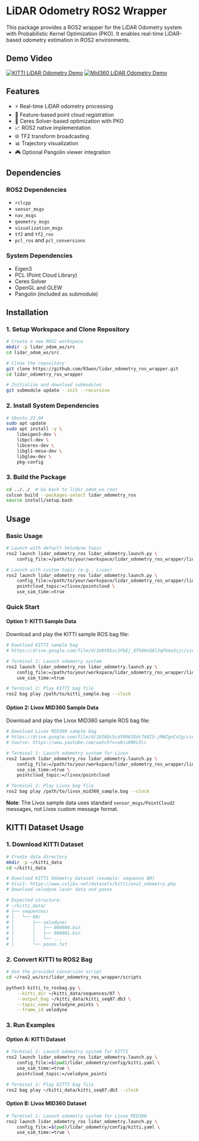 # LiDAR Odometry ROS2 Wrapper

This package provides a ROS2 wrapper for the LiDAR Odometry system with Probabilistic Kernel Optimization (PKO). It enables real-time LiDAR-based odometry estimation in ROS2 environments.

## Demo Video

[![KITTI LiDAR Odometry Demo](https://img.youtube.com/vi/swrJY2EStrs/0.jpg)](https://www.youtube.com/watch?v=swrJY2EStrs)
[![Mid360 LiDAR Odometry Demo](https://img.youtube.com/vi/HDPA_ILxCrE/0.jpg)](https://youtu.be/HDPA_ILxCrE)

## Features

- ⚡ Real-time LiDAR odometry processing
- 🎯 Feature-based point cloud registration  
- 🔧 Ceres Solver-based optimization with PKO
- 📈 ROS2 native implementation
- 🌐 TF2 transform broadcasting
- 📊 Trajectory visualization
- 🎮 Optional Pangolin viewer integration

## Dependencies

### ROS2 Dependencies
- `rclcpp`
- `sensor_msgs`
- `nav_msgs` 
- `geometry_msgs`
- `visualization_msgs`
- `tf2` and `tf2_ros`
- `pcl_ros` and `pcl_conversions`

### System Dependencies  
- Eigen3
- PCL (Point Cloud Library)
- Ceres Solver
- OpenGL and GLEW
- Pangolin (included as submodule)

## Installation

### 1. Setup Workspace and Clone Repository
```bash
# Create a new ROS2 workspace
mkdir -p lidar_odom_ws/src
cd lidar_odom_ws/src

# Clone the repository
git clone https://github.com/93won/lidar_odometry_ros_wrapper.git
cd lidar_odometry_ros_wrapper

# Initialize and download submodules
git submodule update --init --recursive
```

### 2. Install System Dependencies
```bash
# Ubuntu 22.04
sudo apt update
sudo apt install -y \
    libeigen3-dev \
    libpcl-dev \
    libceres-dev \
    libgl1-mesa-dev \
    libglew-dev \
    pkg-config
```

### 3. Build the Package
```bash
cd ../../  # Go back to lidar_odom_ws root
colcon build --packages-select lidar_odometry_ros
source install/setup.bash
```

## Usage

### Basic Usage
```bash
# Launch with default Velodyne topic
ros2 launch lidar_odometry_ros lidar_odometry.launch.py \
    config_file:=/path/to/your/workspace/lidar_odometry_ros_wrapper/lidar_odometry/config/kitti.yaml

# Launch with custom topic (e.g., Livox)
ros2 launch lidar_odometry_ros lidar_odometry.launch.py \
    config_file:=/path/to/your/workspace/lidar_odometry_ros_wrapper/lidar_odometry/config/kitti.yaml \
    pointcloud_topic:=/livox/pointcloud \
    use_sim_time:=true
```

### Quick Start

#### Option 1: KITTI Sample Data
Download and play the KITTI sample ROS bag file:
```bash
# Download KITTI sample bag
# https://drive.google.com/file/d/1U0tRSsc1PbEj_QThOHcD8l3qFkma3zjc/view?usp=sharing

# Terminal 1: Launch odometry system
ros2 launch lidar_odometry_ros lidar_odometry.launch.py \
    config_file:=/path/to/your/workspace/lidar_odometry_ros_wrapper/lidar_odometry/config/kitti.yaml \
    use_sim_time:=true

# Terminal 2: Play KITTI bag file
ros2 bag play /path/to/kitti_sample.bag --clock
```

#### Option 2: Livox MID360 Sample Data
Download and play the Livox MID360 sample ROS bag file:
```bash
# Download Livox MID360 sample bag
# https://drive.google.com/file/d/1UI6Qc5cdY8R61Odc7A6IU-jRWZgnCx2g/view?usp=sharing
# Source: https://www.youtube.com/watch?v=u8siB0KLFLc

# Terminal 1: Launch odometry system for Livox
ros2 launch lidar_odometry_ros lidar_odometry.launch.py \
    config_file:=/path/to/your/workspace/lidar_odometry_ros_wrapper/lidar_odometry/config/kitti.yaml \
    use_sim_time:=true \
    pointcloud_topic:=/livox/pointcloud

# Terminal 2: Play Livox bag file
ros2 bag play /path/to/livox_mid360_sample.bag --clock
```

**Note**: The Livox sample data uses standard `sensor_msgs/PointCloud2` messages, not Livox custom message format.







## KITTI Dataset Usage

### 1. Download KITTI Dataset
```bash
# Create data directory
mkdir -p ~/kitti_data
cd ~/kitti_data

# Download KITTI Odometry Dataset (example: sequence 00)
# Visit: https://www.cvlibs.net/datasets/kitti/eval_odometry.php
# Download velodyne laser data and poses

# Expected structure:
# ~/kitti_data/
# ├── sequences/
# │   └── 00/
# │       ├── velodyne/
# │       │   ├── 000000.bin
# │       │   ├── 000001.bin
# │       │   └── ...
# │       └── poses.txt
```

### 2. Convert KITTI to ROS2 Bag
```bash
# Use the provided conversion script
cd ~/ros2_ws/src/lidar_odometry_ros_wrapper/scripts

python3 kitti_to_rosbag.py \
    --kitti_dir ~/kitti_data/sequences/07 \
    --output_bag ~/kitti_data/kitti_seq07.db3 \
    --topic_name /velodyne_points \
    --frame_id velodyne
```

### 3. Run Examples

#### Option A: KITTI Dataset
```bash
# Terminal 1: Launch odometry system for KITTI
ros2 launch lidar_odometry_ros lidar_odometry.launch.py \
    config_file:=$(pwd)/lidar_odometry/config/kitti.yaml \
    use_sim_time:=true \
    pointcloud_topic:=/velodyne_points

# Terminal 2: Play KITTI bag file
ros2 bag play ~/kitti_data/kitti_seq07.db3 --clock
```

#### Option B: Livox MID360 Dataset
```bash
# Terminal 1: Launch odometry system for Livox MID360
ros2 launch lidar_odometry_ros lidar_odometry.launch.py \
    config_file:=$(pwd)/lidar_odometry/config/kitti.yaml \
    use_sim_time:=true \
  